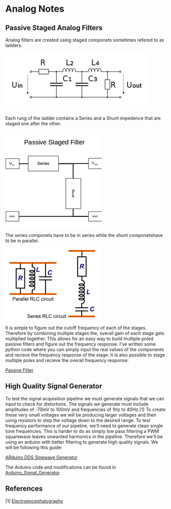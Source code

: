 # Analog Notes

## Passive Staged Analog Filters
Analog filters are created using staged componets sometimes refered to as ladders.

![ladder](./PassiveFilter/Ladder.png)

Each rung of the ladder contains a Series and a Shunt impedence that are staged one after the other.

![rung](./PassiveFilter/PassiveStagedFilter.png)

The series componets have to be in series while the shunt componetshave to be in parallel.

![order](./PassiveFilter/SeriesShunt.png)

It is simple to figure out the cutoff frequency of each of the stages.
Therefore by combining multiple stages the, overall gain of each stage gets multiplied together. This allows for an easy way to build multiple poled passive filters and figure out the frequency response. I've written some python code where you can simply input the real values of the components and recieve the frequency response of the stage. It is also possible to stage multiple poles and recieve the overall frequency response:

[Passive Filter](./PassiveFilter/passive_filter.ipynb)

## High Quality Signal Generator
To test the signal acquisition pipeline we must generate signals that we can input to check for distortions. The signals we generate must include amplitudes of -70mV to 100mV and frequencies of 1Hz to 40Hz.[1]
To create these very small voltages we will be producing larger voltages and then using resistors to step the voltage down to the desired range. To test frequency performance of our pipeline, we'll need to generate clean single tone frequencies. This is harder to do as simply low pass filtering a PWM squarewave leaves unwanted harmonics in the pipeline. Therefore we'll be using an arduino with better filtering to generate high quality signals. We will be following this guide:

[ARduino DDS Sinewave Generator](http://interface.khm.de/index.php/lab/interfaces-advanced/arduino-dds-sinewave-generator/)

The Arduino code and modifications can be found in  [Arduino_Signal_Generator](./SignalGenerator/Arduino_Signal_Generator)

## References
[1] [Electroencephalography](http://www.bem.fi/book/13/13.htm)
